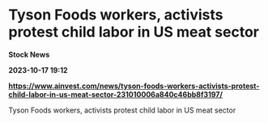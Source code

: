 # Tyson Foods workers, activists protest child labor in US meat sector
**Stock News**

**2023-10-17 19:12**

**https://www.ainvest.com/news/tyson-foods-workers-activists-protest-child-labor-in-us-meat-sector-231010006a840c46bb8f3197/**

Tyson Foods workers, activists protest child labor in US meat sector